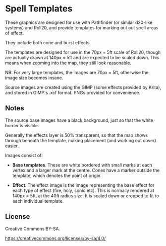 Spell Templates
===============

These graphics are designed for use with Pathfinder (or similar
d20-like systems) and Roll20, and provide templates for marking out
out spell areas of effect.

They include both cone and burst effects.

The templates are designed for use in the 70px = 5ft scale of Roll20,
though are actually drawn at 140px = 5ft and are expected to be scaled
down. This means when zooming into the map, they still look reasonable.

NB: For very large templates, the images are 70px = 5ft, otherwise the
image size becomes insane.

Source images are created using the GIMP (some effects provided by Krita),
and stored in GIMP's .xcf format. PNGs provided for convenience.

Notes
-----

The source base images have a black background, just so that the white
border is visible.

Generally the effects layer is 50% transparent, so that the map shows
through beneath the template, making placement (and working out cover)
easier.

Images consist of:

* **Base templates**. These are white bordered with small marks at each
  vertex and a larger mark at the centre. Cones have a marker outside
  the template, which denotes the point of origin.

* **Effect**. The effect image is the image representing the base effect
  for each type of effect (fire, holy, sonic etc). This is normally
  rendered at 140px = 5ft, at the 40ft radius size. It is scaled down or
  cropped to fit to each individual template.


License
-------

Creative Commons BY-SA.

https://creativecommons.org/licenses/by-sa/4.0/
